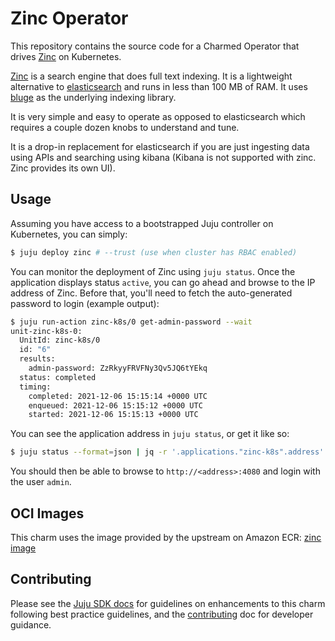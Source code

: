 # Zinc Operator

This repository contains the source code for a Charmed Operator that drives [Zinc] on Kubernetes.

[Zinc] is a search engine that does full text indexing. It is a lightweight alternative to
[elasticsearch] and runs in less than 100 MB of RAM. It uses [bluge] as the underlying indexing
library.

It is very simple and easy to operate as opposed to elasticsearch which requires a couple dozen
knobs to understand and tune.

It is a drop-in replacement for elasticsearch if you are just ingesting data using APIs and
searching using kibana (Kibana is not supported with zinc. Zinc provides its own UI).

## Usage

Assuming you have access to a bootstrapped Juju controller on Kubernetes, you can simply:

```bash
$ juju deploy zinc # --trust (use when cluster has RBAC enabled)
```

You can monitor the deployment of Zinc using `juju status`. Once the application displays status
`active`, you can go ahead and browse to the IP address of Zinc. Before that, you'll need to fetch
the auto-generated password to login (example output):

```bash
$ juju run-action zinc-k8s/0 get-admin-password --wait
unit-zinc-k8s-0:
  UnitId: zinc-k8s/0
  id: "6"
  results:
    admin-password: ZzRkyyFRVFNy3Qv5JQ6tYEkq
  status: completed
  timing:
    completed: 2021-12-06 15:15:14 +0000 UTC
    enqueued: 2021-12-06 15:15:12 +0000 UTC
    started: 2021-12-06 15:15:13 +0000 UTC
```

You can see the application address in `juju status`, or get it like so:

```bash
$ juju status --format=json | jq -r '.applications."zinc-k8s".address'
```

You should then be able to browse to `http://<address>:4080` and login with the user `admin`.

## OCI Images

This charm uses the image provided by the upstream on Amazon ECR: [zinc image]

## Contributing

Please see the [Juju SDK docs](https://juju.is/docs/sdk) for guidelines
on enhancements to this charm following best practice guidelines, and the
[contributing] doc for developer guidance.

[zinc]: https://github.com/prabhatsharma/zinc
[bluge]: https://github.com/blugelabs/bluge
[elasticsearch]: https://www.elastic.co/
[zinc image]: https://gallery.ecr.aws/m5j1b6u0/zinc
[contributing]: https://github.com/jnsgruk/zinc-k8s-operator/blob/main/CONTRIBUTING.md
